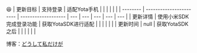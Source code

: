  :laughing: 
| 更新目标 | 支持登录                | 适配Yota手机        |     |     |     |     |     |
| -------- | ----------------------- | ------------------- | --- | --- | --- | --- | --- |
| 更新详情 | 使用小米SDK完成登录功能 | 获取YotaSDK进行适配 |     |     |     |     |     |
| 更新时间 | null                    | 获取YotaSDK之后     |     |     |     |     |     |

博客：[どうして私だけが](https://naiyouhuameitang.club/)
